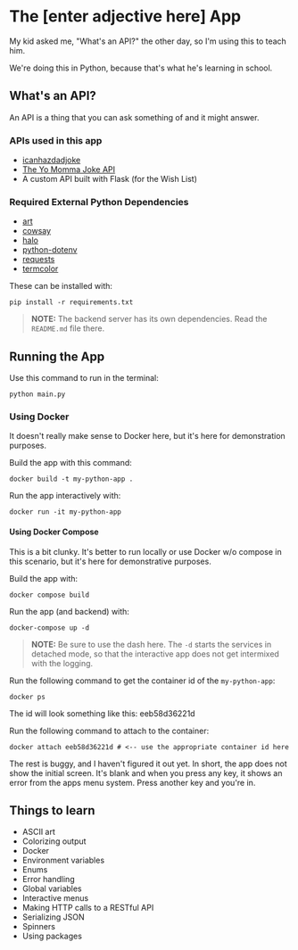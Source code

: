 # The [enter adjective here] App

My kid asked me, "What's an API?" the other day, so I'm using this to teach him.

We're doing this in Python, because that's what he's learning in school.

## What's an API?

An API is a thing that you can ask something of and it might answer.

### APIs used in this app

-   [icanhazdadjoke](https://icanhazdadjoke.com/)
-   [The Yo Momma Joke API](https://yomomma.info/)
-   A custom API built with Flask (for the Wish List)

### Required External Python Dependencies

-   [art](https://pypi.org/project/art/)
-   [cowsay](https://pypi.org/project/cowsay/)
-   [halo](https://pypi.org/project/halo/)
-   [python-dotenv](https://pypi.org/project/python-dotenv/)
-   [requests](https://pypi.org/project/requests/)
-   [termcolor](https://pypi.org/project/termcolor/)

These can be installed with:

```shell
pip install -r requirements.txt
```

> **NOTE:** The backend server has its own dependencies. Read the `README.md` file there.

## Running the App

Use this command to run in the terminal:

```shell
python main.py
```

### Using Docker

It doesn't really make sense to Docker here, but it's here for demonstration purposes.

Build the app with this command:

```shell
docker build -t my-python-app .
```

Run the app interactively with:

```shell
docker run -it my-python-app
```

#### Using Docker Compose

This is a bit clunky. It's better to run locally or use Docker w/o compose in this scenario, but it's here for demonstrative purposes.

Build the app with:

```shell
docker compose build
```

Run the app (and backend) with:

```shell
docker-compose up -d
```

> **NOTE:** Be sure to use the dash here. The `-d` starts the services in detached mode, so that the interactive app does not get intermixed with the logging.

Run the following command to get the container id of the `my-python-app`:

```shell
docker ps
```

The id will look something like this: eeb58d36221d

Run the following command to attach to the container:

```shell
docker attach eeb58d36221d # <-- use the appropriate container id here
```

The rest is buggy, and I haven't figured it out yet. In short, the app does not show the initial screen. It's blank and when you press any key, it shows an error from the apps menu system. Press another key and you're in.

## Things to learn

-   ASCII art
-   Colorizing output
-   Docker
-   Environment variables
-   Enums
-   Error handling
-   Global variables
-   Interactive menus
-   Making HTTP calls to a RESTful API
-   Serializing JSON
-   Spinners
-   Using packages
